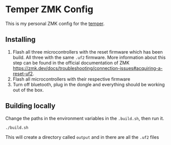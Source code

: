 # Temper ZMK Config

This is my personal ZMK config for the [temper](https://github.com/raeedcho/temper).

## Installing

1. Flash all three microcontrollers with the reset firmware which has been build. All three with the same `.uf2` firmware. More information about this step can be found in the official documentation of ZMK <https://zmk.dev/docs/troubleshooting/connection-issues#acquiring-a-reset-uf2>.
2. Flash all microcontrollers with their respective firmware
3. Turn off bluetooth, plug in the dongle and everything should be working out of the box.

## Building locally

Change the paths in the environment variables in the `.build.sh`, then run it.

```shell
./build.sh
```

This will create a directory called `output` and in there are all the `.uf2` files
